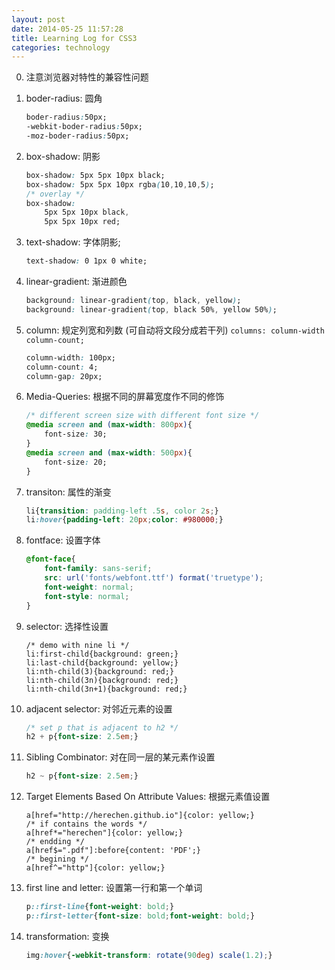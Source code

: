 ```yaml
---
layout: post
date: 2014-05-25 11:57:28
title: Learning Log for CSS3
categories: technology
---
```


0. 注意浏览器对特性的兼容性问题
1. boder-radius: 圆角

    ```css
    boder-radius:50px;
    -webkit-boder-radius:50px;
    -moz-boder-radius:50px;
    ```

2. box-shadow: 阴影

    ```css
    box-shadow: 5px 5px 10px black;
    box-shadow: 5px 5px 10px rgba(10,10,10,5);
    /* overlay */
    box-shadow:
        5px 5px 10px black,
        5px 5px 10px red;
    ```

3. text-shadow: 字体阴影;

    ```css
    text-shadow: 0 1px 0 white;
    ```

4. linear-gradient: 渐进颜色

    ```css
    background: linear-gradient(top, black, yellow);
    background: linear-gradient(top, black 50%, yellow 50%);
    ```

5. column: 规定列宽和列数 (可自动将文段分成若干列)  `columns: column-width column-count;`

    ```css
    column-width: 100px;
    column-count: 4;
    column-gap: 20px;
    ```

6. Media-Queries: 根据不同的屏幕宽度作不同的修饰

    ```css
    /* different screen size with different font size */
    @media screen and (max-width: 800px){
        font-size: 30;
    }
    @media screen and (max-width: 500px){
        font-size: 20;
    }
    ```

7. transiton: 属性的渐变

    ```css
    li{transition: padding-left .5s, color 2s;}
    li:hover{padding-left: 20px;color: #980000;}
    ```

8. fontface: 设置字体

    ```css
    @font-face{
        font-family: sans-serif;
        src: url('fonts/webfont.ttf') format('truetype');
        font-weight: normal;
        font-style: normal;
    }
    ```

9. selector: 选择性设置

    ```
    /* demo with nine li */
    li:first-child{background: green;}
    li:last-child{background: yellow;}
    li:nth-child(3){background: red;}
    li:nth-child(3n){background: red;}
    li:nth-child(3n+1){background: red;}
    ```

10. adjacent selector: 对邻近元素的设置

    ```css
    /* set p that is adjacent to h2 */
    h2 + p{font-size: 2.5em;}
    ```

11. Sibling Combinator: 对在同一层的某元素作设置

    ```css
    h2 ~ p{font-size: 2.5em;}
    ```

12. Target Elements Based On Attribute Values: 根据元素值设置

    ```
    a[href="http://herechen.github.io"]{color: yellow;}
    /* if contains the words */
    a[href*="herechen"]{color: yellow;}
    /* endding */
    a[href$=".pdf"]:before{content: 'PDF';}
    /* begining */
    a[href^="http"]{color: yellow;}
    ```

13. first line and letter: 设置第一行和第一个单词

    ```css
    p::first-line{font-weight: bold;}
    p::first-letter{font-size: bold;font-weight: bold;}
    ```

14. transformation: 变换

    ```css
    img:hover{-webkit-transform: rotate(90deg) scale(1.2);}
    ```
